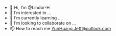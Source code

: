 - 👋 Hi, I’m @Lindor-H
- 👀 I’m interested in ...
- 🌱 I’m currently learning ...
- 💞️ I’m looking to collaborate on ...
- 📫 How to reach me YunHuang.Jeff@outlook.com

<!---
Lindor-H/Lindor-H is a ✨ special ✨ repository because its `README.md` (this file) appears on your GitHub profile.
You can click the Preview link to take a look at your changes.
--->
